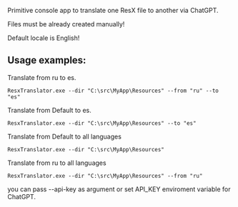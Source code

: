 Primitive console app to translate one ResX file to another via ChatGPT.

Files must be already created manually!

Default locale is English!

## Usage examples:

Translate from ru to es.

```
ResxTranslator.exe --dir "C:\src\MyApp\Resources" --from "ru" --to "es"
```

Translate from Default to es.

```
ResxTranslator.exe --dir "C:\src\MyApp\Resources" --to "es"
```

Translate from Default to all languages

```
ResxTranslator.exe --dir "C:\src\MyApp\Resources"
```

Translate from ru to all languages

```
ResxTranslator.exe --dir "C:\src\MyApp\Resources" --from "ru"
```

you can pass --api-key as argument or set API_KEY enviroment variable for ChatGPT.



